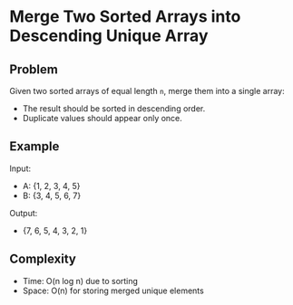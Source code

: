 # Merge Two Sorted Arrays into Descending Unique Array

## Problem
Given two sorted arrays of equal length `n`, merge them into a single array:
- The result should be sorted in descending order.
- Duplicate values should appear only once.

## Example
Input:
- A: {1, 2, 3, 4, 5}
- B: {3, 4, 5, 6, 7}

Output:
- {7, 6, 5, 4, 3, 2, 1}

## Complexity
- Time: O(n log n) due to sorting
- Space: O(n) for storing merged unique elements
